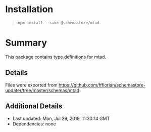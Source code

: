 # Installation
> `npm install --save @schemastore/mtad`

# Summary
This package contains type definitions for mtad.

## Details
Files were exported from https://github.com/ffflorian/schemastore-updater/tree/master/schemas/mtad.

## Additional Details
* Last updated: Mon, Jul 29, 2019, 11:30:14 GMT
* Dependencies: none
